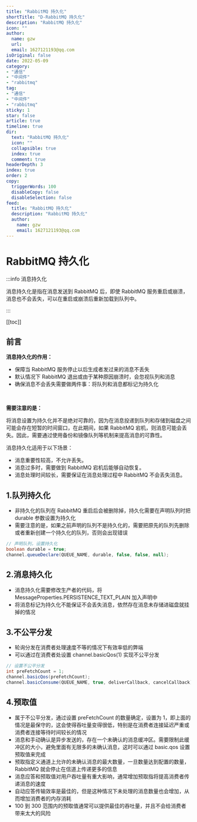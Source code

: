 ```yaml
---
title: "RabbitMQ 持久化"
shortTitle: "D-RabbitMQ 持久化"
description: "RabbitMQ 持久化"
icon: ""
author: 
  name: gzw
  url: 
  email: 1627121193@qq.com
isOriginal: false
date: 2022-05-09
category: 
- "通信"
- "中间件"
- "rabbitmq"
tag:
- "通信"
- "中间件"
- "rabbitmq"
sticky: 1
star: false
article: true
timeline: true
dir:
  text: "RabbitMQ 持久化"
  icon: ""
  collapsible: true
  index: true
  comment: true
headerDepth: 3
index: true
order: 2
copy:
  triggerWords: 100
  disableCopy: false
  disableSelection: false
feed:
  title: "RabbitMQ 持久化"
  description: "RabbitMQ 持久化"
  author:
    name: gzw
    email: 1627121193@qq.com
---
```






# RabbitMQ 持久化

:::info 消息持久化

消息持久化是指在消息发送到 RabbitMQ 后，即使 RabbitMQ 服务重启或崩溃，消息也不会丢失，可以在重启或崩溃后重新加载到队列中。

:::



[[toc]]



## 前言

**消息持久化的作用：**

- 保障当 RabbitMQ 服务停止以后生成者发过来的消息不丢失
- 默认情况下 RabbitMQ 退出或由于某种原因崩溃时，会忽视队列和消息
- 确保消息不会丢失需要做两件事：将队列和消息都标记为持久化

<br/>



**需要注意的是：**

将消息设置为持久化并不是绝对可靠的，因为在消息投递到队列和存储到磁盘之间可能会存在短暂的时间窗口，在此期间，如果 RabbitMQ 宕机，则消息可能会丢失。因此，需要通过使用备份和镜像队列等机制来提高消息的可靠性。

消息持久化适用于以下场景：

- 消息重要性较高，不允许丢失。
- 消息过多时，需要做到 RabbitMQ 宕机后能够自动恢复。
- 消息处理时间较长，需要保证在消息处理过程中 RabbitMQ 不会丢失消息。





## 1.队列持久化

- 非持久化的队列在 RabbitMQ 重启后会被删除掉，持久化需要在声明队列时把 durable 参数设置为持久化
- 需要注意的是，如果之前声明的队列不是持久化的，需要把原先的队列先删除或者重新创建一个持久化的队列，否则会出现错误

```java
// 声明队列，设置持久化
boolean durable = true;
channel.queueDeclare(QUEUE_NAME, durable, false, false, null);
```



## 2.消息持久化

- 消息持久化需要修改生产者的代码，将 MessageProperties.PERSISTENCE_TEXT_PLAIN 加入声明中
- 将消息标记为持久化不能保证不会丢失消息，依然存在消息未存储进磁盘就挂掉的情况



## 3.不公平分发

- 轮询分发在消费者处理速度不等的情况下有效率低的弊端
- 可以通过在消费者处设置 channel.basicQos(1) 实现不公平分发

```java
// 设置不公平分发
int preFetchCount = 1;
channel.basicQos(preFetchCount);
channel.basicConsume(QUEUE_NAME, true, deliverCallback, cancelCallback);
```



## 4.预取值

- 属于不公平分发，通过设置 preFetchCount 的数量确定，设置为 1，即上面的情况是最保守的，这会使得吞吐量变得很低，特别是在消费者连接延迟严重或消费者连接等待时间较长的情况
- 消息和手动确认是异步发送的，存在一个未确认的消息缓冲区。需要限制此缓冲区的大小，避免里面有无限多的未确认消息，这时可以通过 basic.qos 设置预取值来完成
- 预取指定义通道上允许的未确认消息的最大数量，一旦数量达到配置的数量，RabbitMQ 就会停止在信道上传递更多的信息
- 消息应答和预取值对用户吞吐量有重大影响，通常增加预取指将提高消费者传递消息的速度
- 自动应答传输效率是最佳的，但是这种情况下未处理的消息数量也会增加，从而增加消费者的内存消耗
- 100 到 300 范围内的预取值通常可以提供最佳的吞吐量，并且不会给消费者带来太大的风险